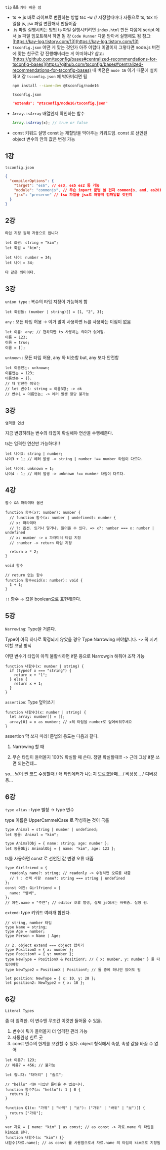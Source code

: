 `tip` && `기타 배운 점`

- ts → js 바로 라이브로 변환하는 방법
  tsc -w // 저장할때마다 자동으로 ts, tsx 파일을 js, jsx 파일 변환해서 만들어줌
- .ts 파일 실행시키는 방법
  ts 파일 실행시키려면 `index.html` 만든 다음에 script 에서 js 파일 임포트해서 하면 됨
  걍 `Code Runner` 다운 받아서 실행해도 됨
  참고: [https://kay-log.tistory.com/13](https://kay-log.tistory.com/13)
- `tsconfig.json`
  어떤 게 맞는 것인가 아주 어렵다 이말이지
  그렇다면 node.js 버전에 맞는 친구로 걍 진행해버리는 게 어떠하냐?
  참고: [https://github.com/tsconfig/bases#centralized-recommendations-for-tsconfig-bases](https://github.com/tsconfig/bases#centralized-recommendations-for-tsconfig-bases)
  내 버전은 `node 16` 이기 때문에 설치하고 걍 `tsconfig.json` 에 박아버리면 됨
  ```bash
  npm install --save-dev @tsconfig/node16
  ```
  `tsconfig.json`
  ```json
  "extends": "@tsconfig/node16/tsconfig.json"
  ```
- `Array.isArray`
  배열인지 확인하는 함수
  ```jsx
  Array.isArray(x); // true or false
  ```
- const 키워드 설명
  const 는 재할당을 막아주는 키워드임. const 로 선언된 object 변수의 안의 값은 변경 가능

## 1강

`tsconfig.json`

```json
{
  "compilerOptions": {
    "target": "es6", // es3, es5 es2 등 가능
    "module": "commonjs", // 무슨 import 문법 쓸 건지 commonjs, amd, es2015, esnext
    "jsx": "preserve" // tsx 파일을 jsx로 어떻게 컴파일할 것인지
  }
}
```

## 2강

`타입 지정 원래 자동으로 됩니다`

```tsx
let 회원: string = "kim";
let 회원 = "kim";

let 나이: number = 34;
let 나이 = 34;

다 같은 의미이다.
```

## 3강

`union type` : 복수의 타입 지정이 가능하게 함

```tsx
let 회원들: (number | string)[] = [1, "2", 3];
```

`any` : 모든 타입 허용 → 이거 많이 사용하면 ts를 사용하는 이점이 없음

```tsx
let 이름: any; // 편하지만 ts 사용하는 의미가 없어짐.
이름 = 123;
이름 = true;
이름 = [];
```

`unknown` : 모든 타입 허용, any 와 비슷함 but, any 보다 안전함

```tsx
let 이름언논: unknown;
이름언논 = 123;
이름언논 = {};
// 더 안전한 이유는
// let 변수1: string = 이름3강; -> ok
// 변수1 = 이름언논; -> 에러 발생 할당 불가능
```

## 3강

`엄격한 연산`

지금 변경하려는 변수의 타입이 확실해야 연산을 수행해준다.

ts는 엄격한 연산만 가능하다!!!

```tsx
let 나이3: string | number;
나이3 + 1; // 에러 밠생 -> string | number !== number 타입이 다르다.

let 나이4: unknown = 1;
나이4 - 1; // 에러 발생 -> unknown !== number 타입이 다르다.
```

## 4강

`함수 && 파라미터 옵션`

```tsx
function 함수(x?: number): number {
  // function 함수(x: number | undefined): number {
  // x: 파라미터
  // ?: 옵션. 있거나 말거나. 들어올 수 있다. => x?: number === x: number | undefined
  // x: number -> x 파라미터 타입 지정
  // :number -> return 타입 지정

  return x * 2;
}
```

`void 함수`

```tsx
// return 없는 함수
function 함수void(x: number): void {
  1 + 1;
}
```

`!!` 함수 → 값을 boolean으로 표현해준다.

## 5강

`Narrowing`: Type을 거른다.

Type이 아직 하나로 확정되지 않았을 경우 Type Narrowing 써야합니다. -> 꼭 지켜야할 코딩 방식

어떤 변수가 타입이 아직 불활식하면 if문 등으로 Narrowgin 해줘야 조작 가능

```tsx
function 내함수(x: number | string) {
  if (typeof x === "string") {
    return x + "1";
  } else {
    return x + 1;
  }
}
```

`assertion`: Type 덮어쓰기

```tsx
function 내함수3(x: number | string) {
  let array: number[] = [];
  array[0] = x as number; // x의 타입을 number로 덮어씌워주세요
}
```

assertion 막 쓰지 마라! 문법의 용도는 다음과 같다.

1. Narrowing 할 때

2. 무슨 타입이 들어올지 100% 확실할 때 쓴다. 정말 확실할때!!! -> 근데 그냥 if문 쓰면 되는건데...

so... 남이 짠 코드 수정할때 / 왜 타입에러가 나는지 모르겠을때... / 비상용... / 디버깅용...

## 6강

`type alias` : type 별칭 → type 변수

type 이름은 UpperCammelCase 로 작성하는 것이 국룰

```tsx
type Animal = string | number | undefined;
let 동물: Animal = "kim";

type AnimalObj = { name: string; age: number };
let 동물Obj: AnimalObj = { name: "kim", age: 123 };
```

ts를 사용하면 const 로 선언된 값 변경 오류 내줌

```tsx
type Girlfriend = {
  readonly name?: string; // readonly -> 수정하면 오류를 내줌
  // ? : 선택 사항  name?: string === string | undefined
};
const 여친: Girlfriend = {
  name: "엠버",
};
// 여친.name = "주연"; // editor 오류 발생, 실제 js에서는 바꿔줌. 실행 됨.
```

`extend`: type 키워드 여러개 합친다.

```tsx
// string, number 타입
type Name = string;
type Age = number;
type Person = Name | Age;

// 2. object extend === object 합치기
type PositionX = { x: number };
type PositionY = { y: number };
type NewType = PositionX & PositionY; // { x: number, y: number } 둘 다 있어야함
type NewType2 = PositionX | PositionY; // 둘 중에 하나만 있어도 됨

let position: NewType = { x: 10, y: 20 };
let position2: NewType2 = { x: 10 };
```

## 6강

`Literal Types`

좀 더 엄격한. 이 변수엔 무조건 이것만 들어올 수 있음.

1. 변수에 뭐가 들어올지 더 엄격한 관리 가능
2. 자동완성 힌트 굿
3. const 변수의 한계를 보완할 수 있다. object 형식에서 속성, 속성 값을 바꿀 수 없어

```tsx
let 이름7: 123;
// 이름7 = 456; // 불가능

let 접니다: "대머리" | "솔로";

// "hello" 라는 타입만 들어올 수 있습니다.
function 함수7(a: "hello"): 1 | 0 {
  return 1;
}

function Q1(x: "가위" | "바위" | "보"): ("가위" | "바위" | "보")[] {
  return ["가위"];
}
```

```tsx
var 자료 = { name: "kim" } as const; // as const -> 자료.name 의 타입을 kim으로 한다.
function 내함수(a: "kim") {}
내함수(자료.name); // as const 를 사용함으로서 자료.name 의 타입이 kim으로 지정됨
```
